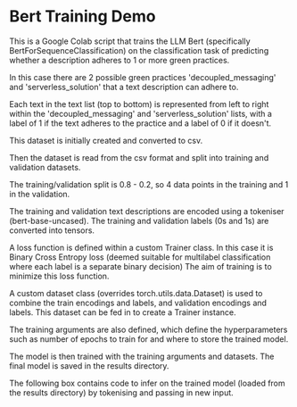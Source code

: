 
# Bert Training Demo

This is a Google Colab script that trains the LLM Bert (specifically BertForSequenceClassification) on the classification task of predicting whether a description adheres to 1 or more green practices.

In this case there are 2 possible green practices 'decoupled_messaging' and 'serverless_solution' that a text description can adhere to.

Each text in the text list (top to bottom) is represented from left to right within the  'decoupled_messaging' and 'serverless_solution' lists, with a label of 1 if the text adheres to the practice and a label of 0 if it doesn't.

This dataset is initially created and converted to csv.

Then the dataset is read from the csv format and split into training and validation datasets.

The training/validation split is 0.8 - 0.2, so 4 data points in the training and 1 in the validation.

The training and validation text descriptions are encoded using a tokeniser (bert-base-uncased). The training and validation labels (0s and 1s) are converted into tensors.

A loss function is defined within a custom Trainer class. In this case it is Binary Cross Entropy loss (deemed suitable for multilabel classification where each label is a separate binary decision) The aim of training is to minimize this loss function.

A custom dataset class (overrides torch.utils.data.Dataset) is used to combine the train encodings and labels, and validation encodings and labels. This dataset can be fed in to create a Trainer instance.

The training arguments are also defined, which define the hyperparameters such as number of epochs to train for and where to store the trained model.

The model is then trained with the training arguments and datasets. The final model is saved in the results directory.

The following box contains code to infer on the trained model (loaded from the results directory) by tokenising and passing in new input.
